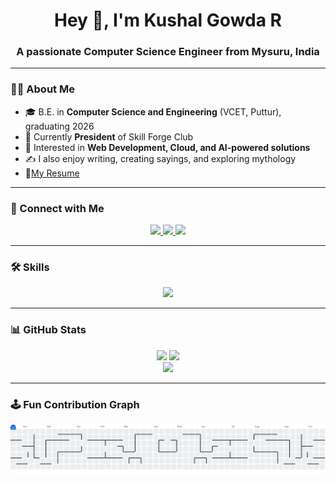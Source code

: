 <h1 align="center">Hey 👋, I'm Kushal Gowda R</h1>
<h3 align="center">A passionate Computer Science Engineer from Mysuru, India</h3>

---

### 👨‍💻 About Me
- 🎓 B.E. in **Computer Science and Engineering** (VCET, Puttur), graduating 2026  
- 💼 Currently **President** of Skill Forge Club  
- 🚀 Interested in **Web Development, Cloud, and AI-powered solutions**  
- ✍️ I also enjoy writing, creating sayings, and exploring mythology  
- 📄[My Resume](https://drive.google.com/file/d/1Kzc2Pt18JfAGz4wZc_qPvhFqkNMC5IeQ/view)

---

### 🔗 Connect with Me
<div align="center">
  <a href="mailto:ckrgowda8055@gmail.com">
    <img src="https://img.shields.io/badge/Gmail-D14836?style=for-the-badge&logo=gmail&logoColor=white"/>
  </a>
  <a href="https://www.linkedin.com/in/kushal-gowda-r-aaba42268">
    <img src="https://img.shields.io/badge/LinkedIn-0077B5?style=for-the-badge&logo=linkedin&logoColor=white"/>
  </a>
  <a href="https://kushal-gowda2003.github.io/portfolio/">
    <img src="https://img.shields.io/badge/Portfolio-000000?style=for-the-badge&logo=vercel&logoColor=white"/>
  </a>
</div>

---

### 🛠️ Skills
<div align="center">
  <img src="https://skillicons.dev/icons?i=html,css,js,react,python,java,cpp,mysql,firebase,gcp,aws,git" />
</div>

---

### 📊 GitHub Stats
<div align="center">
  <img src="https://github-readme-stats.vercel.app/api?username=kushal-gowda2003&show_icons=true&theme=dracula" height="150"/>
  <img src="https://streak-stats.demolab.com?user=kushal-gowda2003&theme=dracula" height="150"/>
</div>

<div align="center">
  <img src="https://github-profile-trophy.vercel.app/?username=kushal-gowda2003&theme=dracula&no-frame=true&row=1&column=6"/>
</div>

---

### 🕹️ Fun Contribution Graph
<picture>
  <source media="(prefers-color-scheme: dark)" srcset="https://raw.githubusercontent.com/kushal-gowda2003/kushal-gowda2003/output/pacman-contribution-graph-dark.svg">
  <source media="(prefers-color-scheme: light)" srcset="https://raw.githubusercontent.com/kushal-gowda2003/kushal-gowda2003/output/pacman-contribution-graph.svg">
  <img alt="pacman contribution graph" src="https://raw.githubusercontent.com/kushal-gowda2003/kushal-gowda2003/output/pacman-contribution-graph.svg">
</picture>
